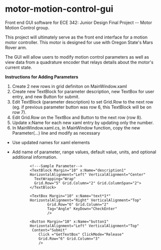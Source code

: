 # motor-motion-control-gui

Front end GUI software for ECE 342: Junior Design Final Project -- Motor Motion Control group.

This project will ultimately serve as the front end interface for a motion motor controller. This motor is designed for use with Oregon State's Mars Rover arm.

The GUI will allow users to modify motion control parameters as well as view data from a quadrature encoder that relays details about the motor's current state.

**Instructions for Adding Parameters**
1. Create 2 new rows in grid definiton on MainWindow.xaml
2. Create new TextBlock for parameter description, new TextBox for user entry, and new Button for submit.
3. Edit TextBlock (parameter description) to set Grid.Row to the next row (eg. if previous parameter button was row 6, this TextBlock will be on row 7).
4. Edit Grid.Row on the TextBox and Button to the next row (row 8).
5. Update x:Name for each new xaml entry by updating only the number.
6. In MainWindow.xaml.cs, in MainWindow function, copy the new Parameter(...) line and modify as necessary
  - Use updated names for xaml elements
  - Add name of parameter, range values, default value, units, and optional additional information.


                <!---Sample Parameter-->
                <TextBlock Margin="10" x:Name="description1"
                HorizontalAlignment="Left" VerticalAlignment="Center" 
                  TextWrapping="Wrap"
                  Grid.Row="5" Grid.Column="2" Grid.ColumnSpan="2">
                </TextBlock>

                <TextBox Margin="10" x:Name="text*1*"
                HorizontalAlignment="Right" VerticalAlignment="Top"
                        Grid.Row="6" Grid.Column="2"
                        Tag="Angle" KeyDown="CheckEnter"
                        />

                <Button Margin="10" x:Name="button1"
                HorizontalAlignment="Left" VerticalAlignment="Top"
                 Content="Submit"
                    Click ="GetTextBox" ClickMode="Release"
                    Grid.Row="6" Grid.Column="3"
                    />
